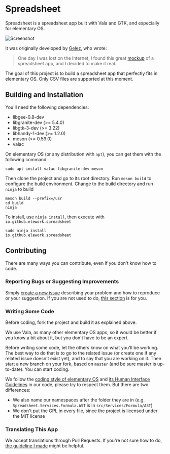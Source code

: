 # Spreadsheet

Spreadsheet is a spreadsheet app built with Vala and GTK, and especially for elementary OS.

![Screenshot](screen.png)

It was originally developed by [Gelez](https://github.com/elegaanz), who wrote:

> One day I was lost on the Internet, I found this great [mockup](https://www.deviantart.com/bassultra/art/Spreadsheet-363147552) of a spreadsheet app, and I decided to make it real.

The goal of this project is to build a spreadsheet app that perfectly fits in elementary OS. Only CSV files are supported at this moment.

## Building and Installation

You'll need the following dependencies:

* libgee-0.8-dev
* libgranite-dev (>= 5.4.0)
* libgtk-3-dev (>= 3.22)
* libhandy-1-dev (>= 1.2.0)
* meson (>= 0.59.0)
* valac

On elementary OS (or any distribution with `apt`), you can get them with the following command:

    sudo apt install valac libgranite-dev meson

Then clone the project and go to its root directory. Run `meson build` to configure the build environment. Change to the build directory and run `ninja` to build

    meson build --prefix=/usr
    cd build
    ninja

To install, use `ninja install`, then execute with `io.github.elework.spreadsheet`

    sudo ninja install
    io.github.elework.spreadsheet

## Contributing

There are many ways you can contribute, even if you don't know how to code.

### Reporting Bugs or Suggesting Improvements

Simply [create a new issue](https://github.com/elework/Spreadsheet/issues/new) describing your problem and how to reproduce or your suggestion. If you are not used to do, [this section](https://docs.elementary.io/contributor-guide/feedback/reporting-issues) is for you.

### Writing Some Code

Before coding, fork the project and build it as explained above.

We use Vala, as many other elementary OS apps, so it would be better if you know a bit about it, but you don't have to be an expert.

Before writing some code, let the others know on what you'll be working. The best way to do that is to go to the related issue (or create one if any related issue doesn't exist yet), and to say that you are working on it. Then start a new branch on your fork, based on `master` (and be sure master is up-to-date). You can start coding.

We follow the [coding style of elementary OS](https://docs.elementary.io/develop/writing-apps/code-style) and [its Human Interface Guidelines](https://docs.elementary.io/hig#human-interface-guidelines) in our code, please try to respect them. But there are two differences:

* We also name our namespaces after the folder they are in (e.g. `Spreadsheet.Services.Formula.AST` is in `src/Services/Formula/AST`)
* We don't put the GPL in every file, since the project is licensed under the MIT license

### Translating This App

We accept translations through Pull Requests. If you're not sure how to do, [the guideline I made](po/README.md) might be helpful.
